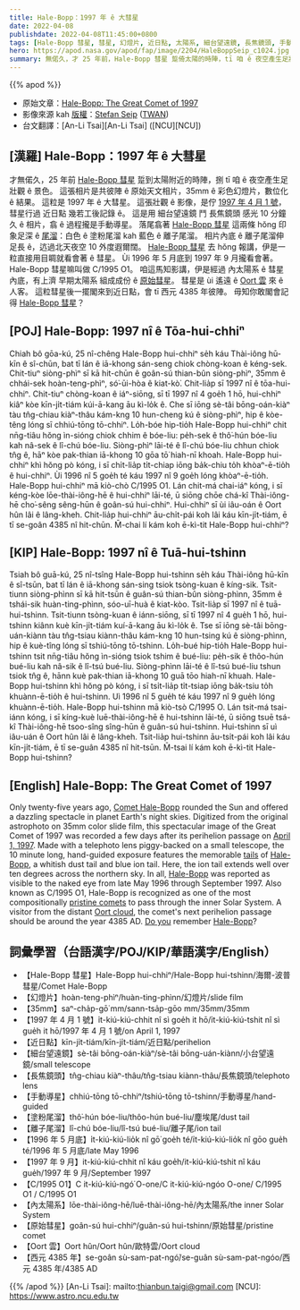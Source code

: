 ```yaml
---
title: Hale-Bopp：1997 年 ê 大彗星
date: 2022-04-08
publishdate: 2022-04-08T11:45:00+0800
tags: [Hale-Bopp 彗星, 彗星, 幻燈片, 近日點, 太陽系, 細台望遠鏡, 長焦鏡頭, 手動導星, 離子尾溜, 塗粉尾溜, 內太陽系, 原始彗星, Oort 雲]
hero: https://apod.nasa.gov/apod/fap/image/2204/HaleBoppSeip_c1024.jpg
summary: 無偌久，才 25 年前，Hale-Bopp 彗星 踅倚太陽的時陣，tī 咱 ê 夜空產生足壯觀 ê 景色。這張相片是共原始 35mm ê 天文彩色幻燈片數位化 ê 結果。
---
```


{{% apod %}}

- 原始文章：[Hale-Bopp: The Great Comet of 1997](https://apod.nasa.gov/apod/ap220408.html)
- 影像來源 kah [版權][copyright]：[Stefan Seip](http://www.astromeeting.de/) ([TWAN](https://twanight.org/profile/stefan-seip/))
- 台文翻譯：[An-Li Tsai][An-Li Tsai] ([NCU][NCU])

## [漢羅] Hale-Bopp：1997 年 ê 大彗星
才無偌久，25 年前 [Hale-Bopp 彗星][Comet Hale-Bopp] 踅到太陽附近的時陣，捌 tī 咱 ê 夜空產生足壯觀 ê 景色。
這張相片是共彼陣 ê 原始天文相片，35mm ê 彩色幻燈片，數位化 ê 結果。
這粒是 1997 年 ê 大彗星。
這張壯觀 ê 影像，是佇 [1997 年 4 月 1 號][April 1, 1997]，彗星行過 近日點 幾若工後記錄 ê。
這是用 細台望遠鏡 鬥 長焦鏡頭 感光 10 分鐘久 ê 相片，翕 ê 過程攏是手動導星。
落尾翕著 [Hale-Bopp 彗星][Hale-Bopp 1] 這兩條 hŏng 印象足深 ê [尾溜][tails]：白色 ê 塗粉尾溜 kah 藍色 ê 離子尾溜。
相片內底 ê 離子尾溜伸足長 ê，迒過北天夜空 10 外度遐爾闊。
[Hale-Bopp 彗星][Hale-Bopp 2] 去 hŏng 報講，伊是一粒直接用目睭就看會著 ê 彗星。
Ùi 1996 年 5 月底到 1997 年 9 月攏看會著。
Hale-Bopp 彗星嘛叫做 C/1995 O1。
咱這馬知影講，伊是經過 內太陽系 ê 彗星 內底，有上濟 早期太陽系 組成成份 ê [原始彗星][pristine comets]。
彗星是 ùi 遙遠 ê [Oort 雲][Oort cloud] 來 ê 人客。
這粒彗星後一擺閣來到近日點，會 tī 西元 4385 年彼陣。
毋知你敢閣會記得 [Hale-Bopp 彗星][Hale-Bopp 3]？

## [POJ] Hale-Bopp: 1997 nî ê Tōa-hui-chhiⁿ
Chiah bô gōa-kú, 25 nî-chêng Hale-Bopp hui-chhiⁿ se̍h káu Thài-iông hū-kīn ê sî-chūn, bat tī lán ê iā-khong sán-seng chiok chòng-koan ê kéng-sek.
Chit-tiuⁿ siòng-phìⁿ sī kā hit-chūn ê goân-sú thian-bûn siòng-phìⁿ, 35mm ê chhái-sek hoàn-teng-phìⁿ, só͘-ūi-hòa ê kiat-kò͘.
Chit-lia̍p sī 1997 nî ê tōa-hui-chhiⁿ.
Chit-tiuⁿ chòng-koan ê iáⁿ-siōng, sī tī 1997 nî 4 goe̍h 1 hō, hui-chhiⁿ kiâⁿ kòe kīn-ji̍t-tiám kúi-ā-kang āu kì-lo̍k ê.
Che sī iōng sè-tâi bōng-oán-kiàⁿ tàu tn̂g-chiau kiàⁿ-thâu kám-kng 10 hun-cheng kú ê siòng-phìⁿ, hip ê kòe-têng lóng sī chhiú-tōng tō-chhiⁿ.
Lo̍h-bóe hip-tio̍h Hale-Bopp hui-chhiⁿ chit nn̄g-tiâu hŏng ìn-sióng chiok chhim ê bóe-liu: pe̍h-sek ê thô͘-hún bóe-liu kah nâ-sek ê lî-chú bóe-liu.
Siòng-phìⁿ lāi-té ê lî-chú bóe-liu chhun chiok tn̂g ê, hāⁿ kòe pak-thian iā-khong 10 gōa tō͘ hiah-nī khoah.
Hale-Bopp hui-chhiⁿ khì hŏng pò kóng, i sī chi̍t-lia̍p ti̍t-chiap iōng ba̍k-chiu to̍h khòaⁿ-ē-tio̍h ê hui-chhiⁿ.
Ùi 1996 nî 5 goe̍h té káu 1997 nî 9 goe̍h lóng khòaⁿ-ē-tio̍h.
Hale-Bopp hui-chhiⁿ mā kiò-chò C/1995 O1.
Lán chit-má chai-iáⁿ kóng, i sī kéng-kòe lōe-thài-iông-hē ê hui-chhiⁿ lāi-té, ū siōng chōe chá-kî Thài-iông-hē cho͘-sêng sêng-hūn ê goân-sú hui-chhiⁿ.
Hui-chhiⁿ sī ùi iâu-oán ê Oort hûn lâi ê lâng-kheh.
Chit-lia̍p hui-chhiⁿ āu-chi̍t-pái koh lâi káu kīn-ji̍t-tiám, ē tī se-goân 4385 nî hit-chūn.
M̄-chai lí kám koh ē-kì-tit Hale-Bopp hui-chhiⁿ?

## [KIP] Hale-Bopp: 1997 nî ê Tuā-hui-tshinn
Tsiah bô guā-kú, 25 nî-tsîng Hale-Bopp hui-tshinn se̍h káu Thài-iông hū-kīn ê sî-tsūn, bat tī lán ê iā-khong sán-sing tsiok tsòng-kuan ê kíng-sik.
Tsit-tiunn siòng-phìnn sī kā hit-tsūn ê guân-sú thian-bûn siòng-phìnn, 35mm ê tshái-sik huàn-ting-phìnn, sóo-uī-huà ê kiat-kòo.
Tsit-lia̍p sī 1997 nî ê tuā-hui-tshinn.
Tsit-tiunn tsòng-kuan ê iánn-siōng, sī tī 1997 nî 4 gue̍h 1 hō, hui-tshinn kiânn kuè kīn-ji̍t-tiám kuí-ā-kang āu kì-lo̍k ê.
Tse sī iōng sè-tâi bōng-uán-kiànn tàu tn̂g-tsiau kiànn-thâu kám-kng 10 hun-tsing kú ê siòng-phìnn, hip ê kuè-tîng lóng sī tshiú-tōng tō-tshinn.
Lo̍h-bué hip-tio̍h Hale-Bopp hui-tshinn tsit nn̄g-tiâu hŏng ìn-sióng tsiok tshim ê bué-liu: pe̍h-sik ê thôo-hún bué-liu kah nâ-sik ê lî-tsú bué-liu.
Siòng-phìnn lāi-té ê lî-tsú bué-liu tshun tsiok tn̂g ê, hānn kuè pak-thian iā-khong 10 guā tōo hiah-nī khuah.
Hale-Bopp hui-tshinn khì hŏng pò kóng, i sī tsi̍t-lia̍p ti̍t-tsiap iōng ba̍k-tsiu to̍h khuànn-ē-tio̍h ê hui-tshinn.
Uì 1996 nî 5 gue̍h té káu 1997 nî 9 gue̍h lóng khuànn-ē-tio̍h.
Hale-Bopp hui-tshinn mā kiò-tsò C/1995 O.
Lán tsit-má tsai-iánn kóng, i sī kíng-kuè luē-thài-iông-hē ê hui-tshinn lāi-té, ū siōng tsuē tsá-kî Thài-iông-hē tsoo-sîng sîng-hūn ê guân-sú hui-tshinn.
Hui-tshinn sī uì iâu-uán ê Oort hûn lâi ê lâng-kheh.
Tsit-lia̍p hui-tshinn āu-tsi̍t-pái koh lâi káu kīn-ji̍t-tiám, ē tī se-guân 4385 nî hit-tsūn.
M̄-tsai lí kám koh ē-kì-tit Hale-Bopp hui-tshinn?

## [English] Hale-Bopp: The Great Comet of 1997

Only twenty-five years ago, [Comet Hale-Bopp][Comet Hale-Bopp] rounded the Sun and offered a dazzling spectacle in planet Earth's night skies.
Digitized from the original astrophoto on 35mm color slide film, this spectacular image of the Great Comet of 1997 was recorded a few days after its perihelion passage on [April 1, 1997][April 1, 1997].
Made with a telephoto lens piggy-backed on a small telescope, the 10 minute long, hand-guided exposure features the memorable [tails][tails] of [Hale-Bopp][Hale-Bopp 1], a whitish dust tail and blue ion tail.
Here, the ion tail extends well over ten degrees across the northern sky.
In all, [Hale-Bopp][Hale-Bopp 2] was reported as visible to the naked eye from late May 1996 through September 1997.
Also known as C/1995 O1, Hale-Bopp is recognized as one of the most compositionally [pristine comets][pristine comets] to pass through the inner Solar System.
A visitor from the distant [Oort cloud][Oort cloud], the comet's next perihelion passage should be around the year 4385 AD.
[Do you][Do you] remember [Hale-Bopp][Hale-Bopp 3]?

## 詞彙學習（台語漢字/POJ/KIP/華語漢字/English）
- 【Hale-Bopp 彗星】Hale-Bopp hui-chhiⁿ/Hale-Bopp hui-tshinn/海爾-波普彗星/Comet Hale-Bopp
- 【幻燈片】hoàn-teng-phìⁿ/huàn-ting-phìnn/幻燈片/slide film
- 【35mm】saⁿ-cha̍p-gō͘ mm/sann-tsa̍p-gōo mm/35mm/35mm
- 【1997 年 4 月 1 號】i̍t-kiú-kiú-chhit nî sì goe̍h it hō/i̍t-kiú-kiú-tshit nî sì gue̍h it hō/1997 年 4 月 1 號/on April 1, 1997
- 【近日點】kīn-ji̍t-tiám/kīn-ji̍t-tiám/近日點/perihelion
- 【細台望遠鏡】sè-tâi bōng-oán-kiàⁿ/sè-tâi bōng-uán-kiànn/小台望遠鏡/small telescope
- 【長焦鏡頭】tn̂g-chiau kiàⁿ-thâu/tn̂g-tsiau kiànn-thâu/長焦鏡頭/telephoto lens
- 【手動導星】chhiú-tōng tō-chhiⁿ/tshiú-tōng tō-tshinn/手動導星/hand-guided
- 【塗粉尾溜】thô͘-hún bóe-liu/thôo-hún bué-liu/塵埃尾/dust tail
- 【離子尾溜】lî-chú bóe-liu/lî-tsú bué-liu/離子尾/ion tail
- 【1996 年 5 月底】i̍t-kiú-kiú-lio̍k nî gō͘ goe̍h té/i̍t-kiú-kiú-lio̍k nî gōo gue̍h té/1996 年 5 月底/late May 1996
- 【1997 年 9 月】it-kiú-kiú-chhit nî káu goe̍h/it-kiú-kiú-tshit nî káu gue̍h/1997 年 9 月/September 1997
- 【C/1995 O1】C it-kiú-kiú-ngó͘ O-one/C it-kiú-kiú-ngóo O-one/ C/1995 O1 / C/1995 O1
- 【內太陽系】lōe-thài-iông-hē/luē-thài-iông-hē/內太陽系/the inner Solar System
- 【原始彗星】goân-sú hui-chhiⁿ/guân-sú hui-tshinn/原始彗星/pristine comet
- 【Oort 雲】Oort hûn/Oort hûn/歐特雲/Oort cloud
- 【西元 4385 年】se-goân sù-sam-pat-ngó͘/se-guân sù-sam-pat-ngóo/西元 4385 年/4385 AD


{{% /apod %}}
[An-Li Tsai]: mailto:thianbun.taigi@gmail.com
[NCU]: https://www.astro.ncu.edu.tw

[copyright]: https://apod.nasa.gov/apod/fap/lib/about_apod.html#srapply

[Comet Hale-Bopp]:https://en.wikipedia.org/wiki/Comet_Hale%E2%80%93Bopp
[April 1, 1997]:https://earthsky.org/space/this-date-in-science-comet-hale-bopp/
[tails]:http://www2.ess.ucla.edu/~jewitt/tail.html
[Hale-Bopp 1]:https://apod.nasa.gov/apod/ap700320.html
[Hale-Bopp 2]:https://apod.nasa.gov/apod/ap970328.html
[pristine comets]:https://www.eso.org/public/news/eso2106/
[Oort cloud]:https://solarsystem.nasa.gov/solar-system/oort-cloud/overview/
[Do you]:https://apod.nasa.gov/apod/ap070331.html
[Hale-Bopp 3]:https://apod.nasa.gov/apod/ap950820.html

